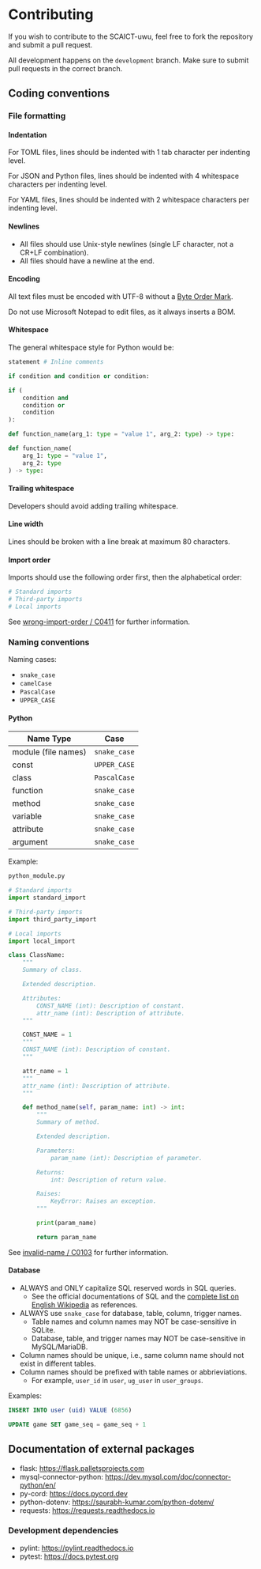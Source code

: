 # Contributing

If you wish to contribute to the SCAICT-uwu, feel free to fork the repository
and submit a pull request.

All development happens on the `development` branch. Make sure to submit pull
requests in the correct branch.

## Coding conventions

### File formatting

#### Indentation

For TOML files, lines should be indented with 1 tab character per indenting
level.

For JSON and Python files, lines should be indented with 4 whitespace characters
per indenting level.

For YAML files, lines should be indented with 2 whitespace characters per
indenting level.

#### Newlines

* All files should use Unix-style newlines (single LF character, not a CR+LF
  combination).
* All files should have a newline at the end.

#### Encoding

All text files must be encoded with UTF-8 without a
[Byte Order Mark](https://en.wikipedia.org/wiki/Byte_order_mark).

Do not use Microsoft Notepad to edit files, as it always inserts a BOM.

#### Whitespace

The general whitespace style for Python would be:

```py
statement # Inline comments
```

```py
if condition and condition or condition:
```

```py
if (
    condition and
    condition or
    condition
):
```

```py
def function_name(arg_1: type = "value 1", arg_2: type) -> type:
```

```py
def function_name(
    arg_1: type = "value 1",
    arg_2: type
) -> type:
```

#### Trailing whitespace

Developers should avoid adding trailing whitespace.

#### Line width

Lines should be broken with a line break at maximum 80 characters.

#### Import order

Imports should use the following order first, then the alphabetical order:

```py
# Standard imports
# Third-party imports
# Local imports
```

See
[wrong-import-order / C0411](https://pylint.readthedocs.io/en/latest/user_guide/messages/convention/wrong-import-order.html)
for further information.

### Naming conventions

Naming cases:

* `snake_case`
* `camelCase`
* `PascalCase`
* `UPPER_CASE`

#### Python

| Name Type           | Case         |
| ------------------- | ------------ |
| module (file names) | `snake_case` |
| const               | `UPPER_CASE` |
| class               | `PascalCase` |
| function            | `snake_case` |
| method              | `snake_case` |
| variable            | `snake_case` |
| attribute           | `snake_case` |
| argument            | `snake_case` |

Example:

```txt
python_module.py
```

```py
# Standard imports
import standard_import

# Third-party imports
import third_party_import

# Local imports
import local_import

class ClassName:
    """
    Summary of class.

    Extended description.

    Attributes:
        CONST_NAME (int): Description of constant.
        attr_name (int): Description of attribute.
    """

    CONST_NAME = 1
    """
    CONST_NAME (int): Description of constant.
    """

    attr_name = 1
    """
    attr_name (int): Description of attribute.
    """

    def method_name(self, param_name: int) -> int:
        """
        Summary of method.

        Extended description.

        Parameters:
            param_name (int): Description of parameter.

        Returns:
            int: Description of return value.

        Raises:
            KeyError: Raises an exception.
        """

        print(param_name)

        return param_name
```

See
[invalid-name / C0103](https://pylint.readthedocs.io/en/latest/user_guide/messages/convention/invalid-name.html)
for further information.

#### Database

* ALWAYS and ONLY capitalize SQL reserved words in SQL queries.
  * See the official documentations of SQL and the
  [complete list on English Wikipedia](https://en.wikipedia.org/wiki/List_of_SQL_reserved_words)
  as references.
* ALWAYS use `snake_case` for database, table, column, trigger names.
  * Table names and column names may NOT be case-sensitive in SQLite.
  * Database, table, and trigger names may NOT be case-sensitive in
  MySQL/MariaDB.
* Column names should be unique, i.e., same column name should not exist in
  different tables.
* Column names should be prefixed with table names or abbrieviations.
  * For example, `user_id` in `user`, `ug_user` in `user_groups`.

Examples:

```sql
INSERT INTO user (uid) VALUE (6856)
```

```sql
UPDATE game SET game_seq = game_seq + 1
```

## Documentation of external packages

* flask: <https://flask.palletsprojects.com>
* mysql-connector-python: <https://dev.mysql.com/doc/connector-python/en/>
* py-cord: <https://docs.pycord.dev>
* python-dotenv: <https://saurabh-kumar.com/python-dotenv/>
* requests: <https://requests.readthedocs.io>

### Development dependencies

* pylint: <https://pylint.readthedocs.io>
* pytest: <https://docs.pytest.org>
